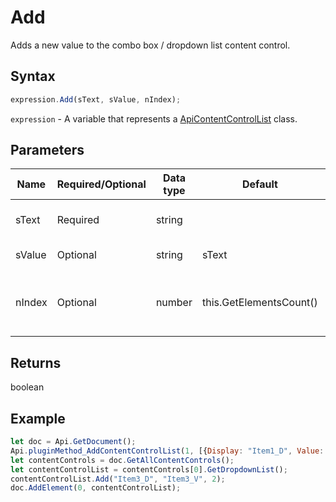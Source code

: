 # Add

Adds a new value to the combo box / dropdown list content control.

## Syntax

```javascript
expression.Add(sText, sValue, nIndex);
```

`expression` - A variable that represents a [ApiContentControlList](../ApiContentControlList.md) class.

## Parameters

| **Name** | **Required/Optional** | **Data type** | **Default** | **Description** |
| ------------- | ------------- | ------------- | ------------- | ------------- |
| sText | Required | string |  | The display text for the list item. |
| sValue | Optional | string | sText | The list item value. |
| nIndex | Optional | number | this.GetElementsCount() | A position where a new value will be added. |

## Returns

boolean

## Example



```javascript
let doc = Api.GetDocument();
Api.pluginMethod_AddContentControlList(1, [{Display: "Item1_D", Value: "Item1_V"}, {Display: "Item2_D", Value: "Item2_V"}], {"Id": 100, "Tag": "CC_Tag", "Lock": 3});
let contentControls = doc.GetAllContentControls();
let contentControlList = contentControls[0].GetDropdownList();
contentControlList.Add("Item3_D", "Item3_V", 2);
doc.AddElement(0, contentControlList);
```
